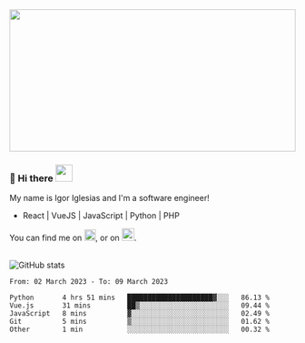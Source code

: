 <img src="https://c.tenor.com/KjVxfRrrncUAAAAd/matrix.gif" width="100%" height="250px">

### 🔭 Hi there <img src="https://raw.githubusercontent.com/MartinHeinz/MartinHeinz/master/wave.gif" width="30px">


My name is Igor Iglesias and I'm a software engineer!
<br>

<ul>
  <li> React | VueJS | JavaScript | Python | PHP </li>
</ul>
You can find me on <a href="https://twitter.com/IgorIglesias5"><img src="https://i.imgur.com/JLLlB5S.png" width="20px"></a>, or on <a href="https://www.linkedin.com/in/igor-iglesias-62478428/"><img src="https://i.imgur.com/PXyIkWx.png" width="22px"></a>.

<br>
<br>

![GitHub stats](https://github-readme-stats.vercel.app/api?username=igoiglesias&show_icons=true&count_private=true&theme=chartreuse-dark&hide_title=true)

<!--START_SECTION:waka-->

```text
From: 02 March 2023 - To: 09 March 2023

Python       4 hrs 51 mins   █████████████████████▓░░░   86.13 %
Vue.js       31 mins         ██▒░░░░░░░░░░░░░░░░░░░░░░   09.44 %
JavaScript   8 mins          ▓░░░░░░░░░░░░░░░░░░░░░░░░   02.49 %
Git          5 mins          ▒░░░░░░░░░░░░░░░░░░░░░░░░   01.62 %
Other        1 min           ░░░░░░░░░░░░░░░░░░░░░░░░░   00.32 %
```

<!--END_SECTION:waka-->
